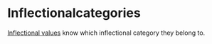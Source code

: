 # Inflectionalcategories
[Inflectional values](../inflectionalvalues) know which inflectional category they belong to.